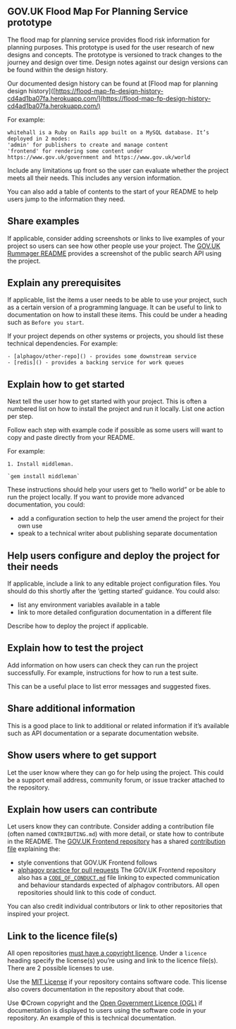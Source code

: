 ## GOV.UK Flood Map For Planning Service prototype

The flood map for planning service provides flood risk information for planning purposes. This prototype is used for the user research of new designs and concepts. The prototype is versioned to track changes to the journey and design over time. Design notes against our design versions can be found within the design history. 

Our documented design history can be found at [Flood map for planning design history]([https://flood-map-fp-design-history-cd4ad1ba07fa.herokuapp.com/](https://flood-map-fp-design-history-cd4ad1ba07fa.herokuapp.com/) 

For example:

```
whitehall is a Ruby on Rails app built on a MySQL database. It’s deployed in 2 modes: 
'admin' for publishers to create and manage content
'frontend' for rendering some content under https://www.gov.uk/government and https://www.gov.uk/world
```

Include any limitations up front so the user can evaluate whether the project meets all their needs. This includes any version information. 

You can also add a table of contents to the start of your README to help users jump to the information they need. 

## Share examples
If applicable, consider adding screenshots or links to live examples of your project so users can see how other people use your project. The [GOV.UK Rummager README](https://github.com/alphagov/rummager) provides a screenshot of the public search API using the project. 

## Explain any prerequisites
If applicable, list the items a user needs to be able to use your project, such as a certain version of a programming language. It can be useful to link to documentation on how to install these items. This could be under a heading such as `Before you start`.

If your project depends on other systems or projects, you should list these technical dependencies. For example:

```
- [alphagov/other-repo]() - provides some downstream service
- [redis]() - provides a backing service for work queues
```

## Explain how to get started
Next tell the user how to get started with your project. This is often a numbered list on how to install the project and run it locally. List one action per step.

Follow each step with example code if possible as some users will want to copy and paste directly from your README. 

For example:

```
1. Install middleman.

`gem install middleman`
```

These instructions should help your users get to “hello world” or be able to run the project locally. If you want to provide more advanced documentation, you could:

- add a configuration section to help the user amend the project for their own use 
- speak to a technical writer about publishing separate documentation 

## Help users configure and deploy the project for their needs
If applicable, include a link to any editable project configuration files. You should do this shortly after the ‘getting started’ guidance. You could also:

- list any environment variables available in a table
- link to more detailed configuration documentation in a different file 

Describe how to deploy the project if applicable. 

## Explain how to test the project
Add information on how users can check they can run the project successfully. For example, instructions for how to run a test suite. 

This can be a useful place to list error messages and suggested fixes.

## Share additional information
This is a good place to link to additional or related information if it’s available such as API documentation or a separate documentation website. 

## Show users where to get support
Let the user know where they can go for help using the project. This could be a support email address, community forum, or issue tracker attached to the repository. 

## Explain how users can contribute
Let users know they can contribute. Consider adding a contribution file (often named `CONTRIBUTING.md`) with more detail, or state how to contribute in the README. The [GOV.UK Frontend repository](https://github.com/alphagov/govuk-frontend) has a shared [contribution file](https://github.com/alphagov/govuk-frontend/blob/master/CONTRIBUTING.md) explaining the:
- style conventions that GOV.UK Frontend follows 
- [alphagov practice for pull requests](https://github.com/alphagov/styleguides/blob/master/pull-requests.md) 
The GOV.UK Frontend repository also has a [`CODE_OF_CONDUCT.md`](https://github.com/alphagov/govuk-frontend/blob/master/CODE_OF_CONDUCT.md) file linking to expected communication and behaviour standards expected of alphagov contributors. All open repositories should link to this code of conduct.

You can also credit individual contributors or link to other repositories that inspired your project. 

## Link to the licence file(s)
All open repositories [must have a copyright licence](https://gds-way.cloudapps.digital/manuals/licensing.html#copyright-notice). Under a `licence` heading specify the license(s) you’re using and link to the licence file(s). There are 2 possible licenses to use.

Use the [MIT License](https://opensource.org/licenses/MIT) if your repository contains software code. This license also covers documentation in the repository about that code.

Use ©Crown copyright and the [Open Government Licence (OGL)](http://www.nationalarchives.gov.uk/doc/open-government-licence/version/3) if documentation is displayed to users using the software code in your repository. An example of this is technical documentation.
